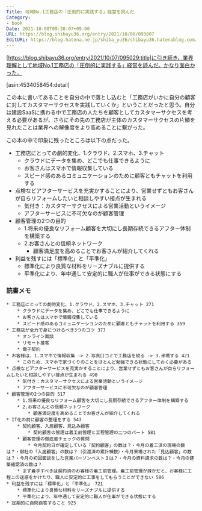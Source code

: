 ```yaml
---
Title: 地域No.1工務店の「圧倒的に実践する」経営を読んだ
Category:
- book
Date: 2021-10-08T09:38:07+09:00
URL: https://blog.shibayu36.org/entry/2021/10/08/093807
EditURL: https://blog.hatena.ne.jp/shiba_yu36/shibayu36.hatenablog.com/atom/entry/13574176438020256070
---
```


[https://blog.shibayu36.org/entry/2021/10/07/095029:title]に引き続き、業界理解として地域No.1工務店の「圧倒的に実践する」経営を読んだ。かなり面白かった。

[asin:4534058454:detail]

この本に書いてあることを自分の中で落とし込むと「工務店がいかに自分の顧客に対してカスタマーサクセスを実践していくか」ということだったと思う。自分は建設SaaSに携わる中で工務店の人たちを顧客としてカスタマーサクセスを考える必要があるが、さらにその先の工務店が主体のカスタマーサクセスの片鱗を見れたことは業界への解像度をより高めることに繋がった。

この本の中で印象に残ったところは以下の点だった。

* 工務店にとっての劇的変化、1.クラウド、2.スマホ、3.チャット
    * クラウドにデータを集め、どこでも仕事できるように
    * お客さんはスマホで情報収集している
    * スピード感のあるコミュニケーションのために顧客ともチャットを利用する
* 点検などアフターサービスを充実かすることにより、営業せずともお客さんが自らリフォームしたいと相談しやすい接点が生まれる
    * 気付き：カスタマーサクセスによる営業活動というイメージ
    * アフターサービスに不可欠なのが顧客管理
* 顧客管理の2つの目的
    * 1.将来の優良なリフォーム顧客を大切にし長期存続できるアフター体制を構築する
    * 2.お客さんとの信頼ネットワーク
        * 顧客満足度を高めることでお客さんが紹介してくれる
* 利益を残すには「標準化」と「平準化」
    * 標準化により良質な材料をリーズナブルに提供する
    * 平準化により、年中通して安定的に職人が仕事ができる状態にする

### 読書メモ
```
* 工務店にとっての劇的変化、1.クラウド、2.スマホ、3.チャット 271
	* クラウドにデータを集め、どこでも仕事できるように
	* お客さんはスマホで情報収集している
	* スピード感のあるコミュニケーションのために顧客ともチャットを利用する 359
* 工務店が全力で身につけるべき3つのコツ 377
	* オンライン面談
	* リモート接客
	* 電子契約
* お客様は、1.スマホで情報収集 -> 2.写真口コミで工務店を絞る -> 3.来場する 421
	* このため、スマホで家づくりのことをほとんど勉強できる状態にしておく必要がある
* 点検などアフターサービスを充実かすることにより、営業せずともお客さんが自らリフォームしたいと相談しやすい接点が生まれる 490
	* 気付き：カスタマーサクセスによる営業活動というイメージ
	* アフターサービスに不可欠なのが顧客管理
* 顧客管理の2つの目的 517
	* 1.将来の優良なリフォーム顧客を大切にし長期存続できるアフター体制を構築する
	* 2.お客さんとの信頼ネットワーク
		* 顧客満足度を高めることでお客さんが紹介してくれる
* IT化の前に顧客の整理をする 543
	* 契約顧客、入居顧客、見込み顧客
		* 契約顧客の管理は着工前管理と工程管理の二つのパート 581
	* 顧客管理の徹底度チェックの質問
		* 今月契約日が確定している「契約顧客」の数は？・今月の着工済の現場の数は？・御社の「入居顧客」の数は？（引渡済の累計棟数）・今月来場された「見込顧客」の数は？・今月の初回面談をした営業パーソンベスト３は？・今月の資料請求の数は？・今月の建築確認済の数は？
	* まず着手すべきは契約済のお客様の着工前管理。着工前管理が疎かだと、お客様に工程上の迷惑をかけたり、職人に安定的に工事をしてもらうことができない 586
* 利益を残すには「標準化」と「平準化」 721
	* 標準化により良質な材料をリーズナブルに提供する
	* 平準化により、年中通して安定的に職人が仕事ができる状態にする
* 定期的に自問自答すること 925
```
